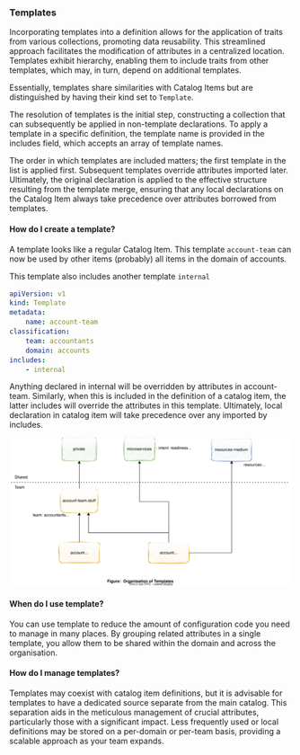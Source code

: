 ### Templates

Incorporating templates into a definition allows for the application of traits from various collections, promoting data reusability. This streamlined approach facilitates the modification of attributes in a centralized location. Templates exhibit hierarchy, enabling them to include traits from other templates, which may, in turn, depend on additional templates.

Essentially, templates share similarities with Catalog Items but are distinguished by having their kind set to ```Template```.

The resolution of templates is the initial step, constructing a collection that can subsequently be applied in non-template declarations. To apply a template in a specific definition, the template name is provided in the includes field, which accepts an array of template names. 

The order in which templates are included matters; the first template in the list is applied first. Subsequent templates override attributes imported later. Ultimately, the original declaration is applied to the effective structure resulting from the template merge, ensuring that any local declarations on the Catalog Item always take precedence over attributes borrowed from templates.


#### How do I create a template?
A template looks like a regular Catalog Item. This template ```account-team``` can now be used by other items (probably) all items in the domain of accounts.

This template also includes another template ```internal```

```yaml
apiVersion: v1
kind: Template
metadata:
    name: account-team
classification:
    team: accountants
    domain: accounts
includes:
    - internal
```

Anything declared in internal will be overridden by attributes in account-team. Similarly, when this is included in the definition of a catalog item, the latter includes will override the attributes in this template. Ultimately, local declaration in catalog item will take precedence over any imported by includes.

![Use of Template in My Account](./../../assets/images/my-account-template.svg)

#### When do I use template?
You can use template to reduce the amount of configuration code you need to manage in many places. By grouping related attributes in a single template, you allow them to be shared within the domain and across the organisation.

#### How do I manage templates?
Templates may coexist with catalog item definitions, but it is advisable for templates to have a dedicated source separate from the main catalog. This separation aids in the meticulous management of crucial attributes, particularly those with a significant impact. Less frequently used or local definitions may be stored on a per-domain or per-team basis, providing a scalable approach as your team expands.



